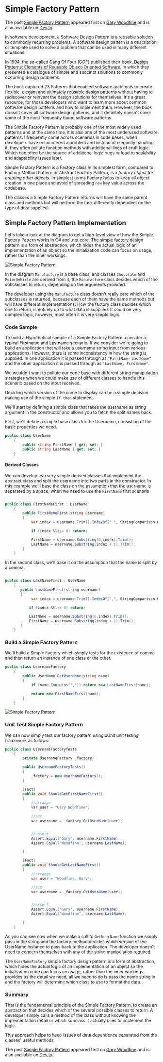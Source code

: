 
# Simple Factory Pattern

The post [Simple Factory Pattern](https://garywoodfine.com/simple-factory-pattern/) appeared first on [Gary Woodfine](https://garywoodfine.com) and is also available on [Dev.to](https://dev.to/gary_woodfine/simple-factory-pattern-in-c-and-net-core-3263).

In software development, a Software Design Pattern is a reusable solution to commonly recurring problems. A software design pattern is a description or template used to solve a problem that can be used in many different situations.

In 1994, the so-called Gang Of Four (GOF) published their book,[ Design Patterns: Elements of Reusable Object-Oriented Software](https://amzn.to/2N22a2H), in which they presented a catalogue of simple and succinct solutions to commonly occurring design problems.

The book captured 23 Patterns that enabled software architects to create flexible, elegant and ultimately reusable design patterns without having to rediscover or reinvent the design solutions for themselves.  It's a great resource, for those developers who want to learn more about common software design patterns and how to implement them. However, the book doesn't cover all software design patterns, and it definitely doesn't cover some of the most frequently found software patterns.
	
The Simple Factory Pattern is probably one of the most widely used patterns and at the same time, it is also one of the most underused software patterns. I frequently come across scenarios in code bases, when developers have encountered a problem and instead of elegantly handling it, they often pollute function methods with additional lines of cruft logic. Which can often be the source of additional logic bugs or lead to scalability and adaptability issues later.
	
Simple Factory Pattern is a Factory class in its simplest form, compared to Factory Method Pattern or Abstract Factory Pattern, is a <em>factory object for creating other objects</em>. In simplest terms Factory helps to keep all object creation in one place and avoid of spreading <code>new</code> key value across the codebase.
	
The classes a Simple Factory Pattern returns will have the same parent class and methods but will perform the task differently dependent on the type of data supplied.

## Simple Factory Pattern Implementation

Let's take a look at the diagram to get a high-level view of how the Simple Factory Pattern works in C# and .net core. The simple factory design pattern is a form of abstraction, which hides the actual logic of an implementation of an object so the initialization code can focus on usage, rather than the inner workings.

![Simple Factory Pattern](https://garywoodfine.com/wp-content/uploads/2018/08/SimpleFactoryPattern.jpg "Simple Factory Pattern")

In the diagram `Manufacture` is a base class, and classes `Chocolate` and `MotorVehicle` are derived from it, the `Manufacture` class decides which of the subclasses to return, depending on the arguments provided.

The developer using the `Manufacture` class doesn't really care which of the subclasses is returned, because each of them have the same methods but will have different implementations. How the factory class decides which one to return, is entirely up to what data is supplied. It could be very complex logic, however, most often it is very simple logic.

### Code Sample

To build a Hypothetical sample of a Simple Factory Pattern, consider a typical Firstname and Lastname scenario. If we consider we're going to build an application that will take a username string input from various applications. However, there is some inconsistency in how the string is supplied. In one application it is passed through as `"FirstName LastName"` and the other application it is passed through as `"LastName, FirstName"`.

We wouldn't want to pollute our code base with different string manipulation strategies when we could make use of different classes to handle this scenario based on the input received.

Deciding which version of the name to display can be a simple decision making use of the simple `If then` statement.

We'll start by defining a simple class that takes the username as string argument in the constructor and allows you to fetch the split names back.

First, we'll define a simple base class for the Username, consisting of the basic properties we need.

```csharp
public class UserName
    {
        public string FirstName { get; set; }
        public string LastName { get; set; }
    }
```
#### Derived Classes

We can develop two very simple derived classes that implement the abstract class and split the username into two parts in the constructor.  In this example we'll base the class on the assumption that the username is separated by a space, when we need to use the `FirstName` first scenario

```c#

public class FirstNameFirst : UserName
    {
        public FirstNameFirst(string username)
        {
            var index = username.Trim().IndexOf(" ", StringComparison.Ordinal);

            if (index &lt;= 0) return;

            FirstName = username.Substring(0,index).Trim();
            LastName = username.Substring(index + 1).Trim();
        }
    }

```

In the second class, we'll base it on the assumption that the name is split by a comma.

```c#

public class LastNameFirst : UserName
    {
       public LastNameFirst(string username)
       {
            var index = username.Trim().IndexOf(",", StringComparison.Ordinal);

           if (index &lt;= 0) return;

           LastName = username.Substring(0,index).Trim();
           FirstName = username.Substring(index + 1).Trim();
       }
    }

```

### Build a Simple Factory Pattern

We'll build a Simple Factory which simply tests for the existence of comma and then return an instance of one class or the other.

```c#
public class UsernameFactory
    {
        public UserName GetUserName(string name)
        {
            if (name.Contains(",")) return new LastNameFirst(name);

            return new FirstNameFirst(name);
        }
    }
```
![Simple Factory Pattern](https://garywoodfine.com/wp-content/uploads/2018/08/UserNameFactory.jpg "Simple Factory Pattern")


### Unit Test Simple Factory Pattern

We can now simply test our factory pattern using xUnit unit testing framework as follows.

```c#
public class UsernameFactoryTests
    {
        private UsernameFactory _factory;

        public UsernameFactoryTests()
        {
            _factory = new UsernameFactory();
        }

        [Fact]
        public void ShouldGetFirstNameFirst()
        {
            //arrange
            var user = "Gary Woodfine";
           
            //act
            var username = _factory.GetUserName(user);


            //assert
            Assert.Equal("Gary", username.FirstName);
            Assert.Equal("Woodfine", username.LastName);

        }

        [Fact]
        public void ShouldGetLastNameFirst()
        {
            //arrange
            var user = "Woodfine, Gary";

            //act
            var username = _factory.GetUserName(user);


            //assert
            Assert.Equal("Gary", username.FirstName);
            Assert.Equal("Woodfine", username.LastName);

        }
    }
```

As you can see now when we make a call to `GetUserName` function we simply pass in the string and the factory method decides which version of the UserName instance to pass back to the application. The developer doesn't need to concern themselves with any of the string manipulation required. 

The `UserNameFactory` simple factory design pattern is a form of abstraction, which hides the actual logic of an implementation of an object so the initialization code can focus on usage, rather than the inner workings. provides us the detail we need, all we need to do is pass the name string in and the factory will determine which class to use to format the data.

### Summary

That is the fundamental principle of the Simple Factory Pattern, to create an abstraction that decides which of the several possible classes to return. A developer simply calls a method of the class without knowing the implementation detail or which subclass it actually uses to implement the logic. 

This approach helps to keep issues of data dependence separated from the classes' useful methods.

The post [Simple Factory Pattern](https://garywoodfine.com/simple-factory-pattern/) appeared first on [Gary Woodfine](https://garywoodfine.com) and is also available on [Dev.to](https://dev.to/gary_woodfine/simple-factory-pattern-in-c-and-net-core-3263)..